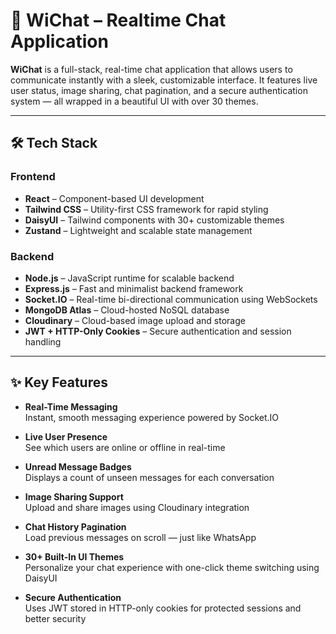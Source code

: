 # 🚀 WiChat – Realtime Chat Application

**WiChat** is a full-stack, real-time chat application that allows users to communicate instantly with a sleek, customizable interface. It features live user status, image sharing, chat pagination, and a secure authentication system — all wrapped in a beautiful UI with over 30 themes.

---

## 🛠️ Tech Stack

### Frontend

-   **React** – Component-based UI development  
-   **Tailwind CSS** – Utility-first CSS framework for rapid styling  
-   **DaisyUI** – Tailwind components with 30+ customizable themes  
-   **Zustand** – Lightweight and scalable state management  

### Backend

-   **Node.js** – JavaScript runtime for scalable backend  
-   **Express.js** – Fast and minimalist backend framework  
-   **Socket.IO** – Real-time bi-directional communication using WebSockets  
-   **MongoDB Atlas** – Cloud-hosted NoSQL database  
-   **Cloudinary** – Cloud-based image upload and storage  
-   **JWT + HTTP-Only Cookies** – Secure authentication and session handling  

---

## ✨ Key Features

-  **Real-Time Messaging**  
  Instant, smooth messaging experience powered by Socket.IO

-  **Live User Presence**  
  See which users are online or offline in real-time

-  **Unread Message Badges**  
  Displays a count of unseen messages for each conversation

-  **Image Sharing Support**  
  Upload and share images using Cloudinary integration

-  **Chat History Pagination**  
  Load previous messages on scroll — just like WhatsApp

-  **30+ Built-In UI Themes**  
  Personalize your chat experience with one-click theme switching using DaisyUI

-  **Secure Authentication**  
  Uses JWT stored in HTTP-only cookies for protected sessions and better security
